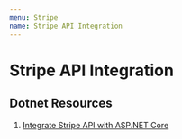 ```yaml
---
menu: Stripe
name: Stripe API Integration
---
```


# Stripe API Integration

## Dotnet Resources

1. [Integrate Stripe API with ASP.NET Core](https://codebrains.io/integrate-stripe-api-with-asp-net-core-creating-customers/)
